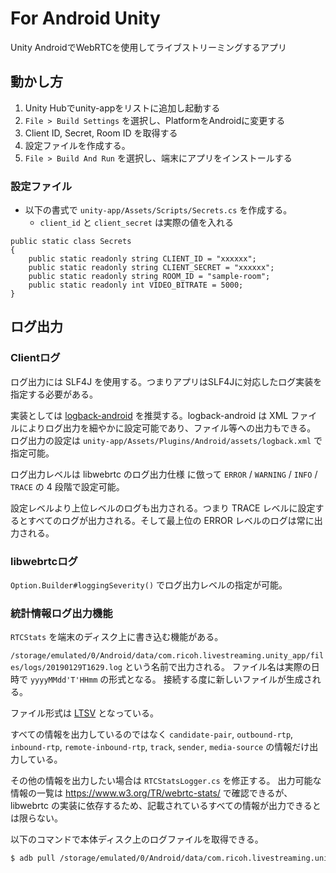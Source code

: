 # For Android Unity

Unity AndroidでWebRTCを使用してライブストリーミングするアプリ

## 動かし方

1. Unity Hubでunity-appをリストに追加し起動する
2. `File > Build Settings` を選択し、PlatformをAndroidに変更する
3. Client ID, Secret, Room ID を取得する
4. 設定ファイルを作成する。
5. `File > Build And Run` を選択し、端末にアプリをインストールする

### 設定ファイル

* 以下の書式で `unity-app/Assets/Scripts/Secrets.cs` を作成する。
  * `client_id` と `client_secret` は実際の値を入れる

```
public static class Secrets
{
    public static readonly string CLIENT_ID = "xxxxxx";
    public static readonly string CLIENT_SECRET = "xxxxxx";
    public static readonly string ROOM_ID = "sample-room";
    public static readonly int VIDEO_BITRATE = 5000;
}
```

## ログ出力
### Clientログ

ログ出力には SLF4J を使用する。つまりアプリはSLF4Jに対応したログ実装を指定する必要がある。

実装としては [logback-android](https://github.com/tony19/logback-android) を推奨する。logback-android は XML ファイルによりログ出力を細やかに設定可能であり、ファイル等への出力もできる。
ログ出力の設定は `unity-app/Assets/Plugins/Android/assets/logback.xml` で指定可能。　

ログ出力レベルは libwebrtc のログ出力仕様 に倣って `ERROR` / `WARNING` / `INFO` / `TRACE` の 4 段階で設定可能。

設定レベルより上位レベルのログも出力される。つまり TRACE レベルに設定するとすべてのログが出力される。そして最上位の ERROR レベルのログは常に出力される。

### libwebrtcログ

`Option.Builder#loggingSeverity()` でログ出力レベルの指定が可能。

### 統計情報ログ出力機能

`RTCStats` を端末のディスク上に書き込む機能がある。

`/storage/emulated/0/Android/data/com.ricoh.livestreaming.unity_app/files/logs/20190129T1629.log` という名前で出力される。
ファイル名は実際の日時で `yyyyMMdd'T'HHmm` の形式となる。
接続する度に新しいファイルが生成される。

ファイル形式は [LTSV](http://ltsv.org/) となっている。

すべての情報を出力しているのではなく `candidate-pair`, `outbound-rtp`, `inbound-rtp`, `remote-inbound-rtp`, `track`, `sender`, `media-source` の情報だけ出力している。

その他の情報を出力したい場合は `RTCStatsLogger.cs` を修正する。
出力可能な情報の一覧は https://www.w3.org/TR/webrtc-stats/ で確認できるが、
libwebrtc の実装に依存するため、記載されているすべての情報が出力できるとは限らない。

以下のコマンドで本体ディスク上のログファイルを取得できる。

```sh
$ adb pull /storage/emulated/0/Android/data/com.ricoh.livestreaming.unity_app/files/logs
```
